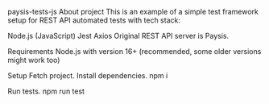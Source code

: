 paysis-tests-js
About project
This is an example of a simple test framework setup for REST API automated tests with tech stack:

Node.js (JavaScript)
Jest
Axios
Original REST API server is Paysis.

Requirements
Node.js with version 16+ (recommended, some older versions might work too)

Setup
Fetch project.
Install dependencies.
npm i

Run tests.
npm run test

